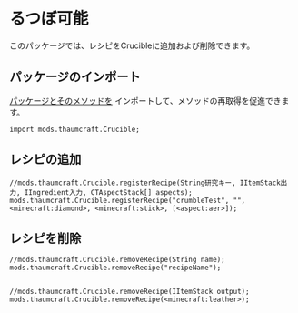 # るつぼ可能

このパッケージでは、レシピをCrucibleに追加および削除できます。

## パッケージのインポート

[パッケージとそのメソッドを](/AdvancedFunctions/Import/) インポートして、メソッドの再取得を促進できます。

```zenscript
import mods.thaumcraft.Crucible;
```

## レシピの追加

```zenscript
//mods.thaumcraft.Crucible.registerRecipe(String研究キー, IItemStack出力, IIngredient入力, CTAspectStack[] aspects);
mods.thaumcraft.Crucible.registerRecipe("crumbleTest", "", <minecraft:diamond>, <minecraft:stick>, [<aspect:aer>]);
```

## レシピを削除

```zenscript
//mods.thaumcraft.Crucible.removeRecipe(String name);
mods.thaumcraft.Crucible.removeRecipe("recipeName");


//mods.thaumcraft.Crucible.removeRecipe(IItemStack output);
mods.thaumcraft.Crucible.removeRecipe(<minecraft:leather>);
```